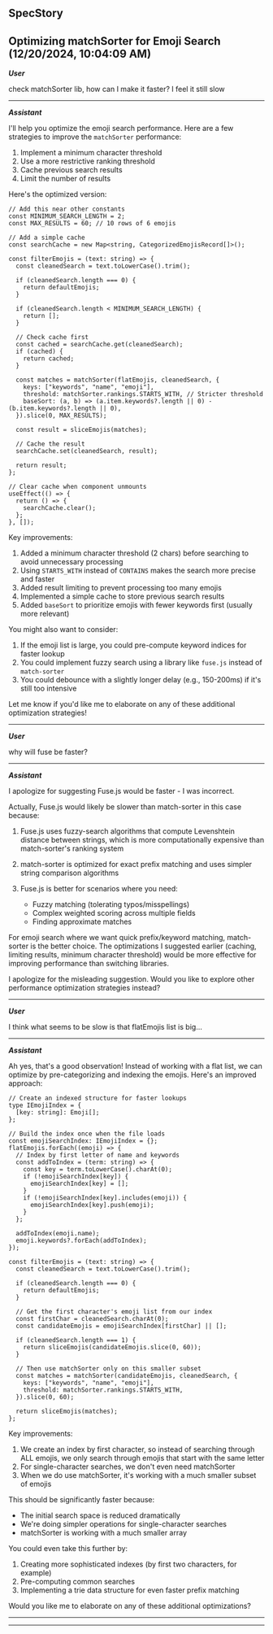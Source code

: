 ## SpecStory

## Optimizing matchSorter for Emoji Search (12/20/2024, 10:04:09 AM)

_**User**_

check matchSorter lib, how can I make it faster? I feel it still slow

---

_**Assistant**_

I'll help you optimize the emoji search performance. Here are a few strategies to improve the `matchSorter` performance:

1. Implement a minimum character threshold
2. Use a more restrictive ranking threshold
3. Cache previous search results
4. Limit the number of results

Here's the optimized version:

```typescript:features/conversation/conversation-message/conversation-message-context-menu/conversation-message-context-menu-emoji-picker/conversation-message-context-menu-emoji-picker.tsx
// Add this near other constants
const MINIMUM_SEARCH_LENGTH = 2;
const MAX_RESULTS = 60; // 10 rows of 6 emojis

// Add a simple cache
const searchCache = new Map<string, CategorizedEmojisRecord[]>();

const filterEmojis = (text: string) => {
  const cleanedSearch = text.toLowerCase().trim();
  
  if (cleanedSearch.length === 0) {
    return defaultEmojis;
  }

  if (cleanedSearch.length < MINIMUM_SEARCH_LENGTH) {
    return [];
  }

  // Check cache first
  const cached = searchCache.get(cleanedSearch);
  if (cached) {
    return cached;
  }

  const matches = matchSorter(flatEmojis, cleanedSearch, {
    keys: ["keywords", "name", "emoji"],
    threshold: matchSorter.rankings.STARTS_WITH, // Stricter threshold
    baseSort: (a, b) => (a.item.keywords?.length || 0) - (b.item.keywords?.length || 0),
  }).slice(0, MAX_RESULTS);

  const result = sliceEmojis(matches);
  
  // Cache the result
  searchCache.set(cleanedSearch, result);
  
  return result;
};

// Clear cache when component unmounts
useEffect(() => {
  return () => {
    searchCache.clear();
  };
}, []);
```

Key improvements:

1. Added a minimum character threshold (2 chars) before searching to avoid unnecessary processing
2. Using `STARTS_WITH` instead of `CONTAINS` makes the search more precise and faster
3. Added result limiting to prevent processing too many emojis
4. Implemented a simple cache to store previous search results
5. Added `baseSort` to prioritize emojis with fewer keywords first (usually more relevant)

You might also want to consider:

1. If the emoji list is large, you could pre-compute keyword indices for faster lookup
2. You could implement fuzzy search using a library like `fuse.js` instead of `match-sorter`
3. You could debounce with a slightly longer delay (e.g., 150-200ms) if it's still too intensive

Let me know if you'd like me to elaborate on any of these additional optimization strategies!

---

_**User**_

why will fuse be faster?

---

_**Assistant**_

I apologize for suggesting Fuse.js would be faster - I was incorrect. 

Actually, Fuse.js would likely be slower than match-sorter in this case because:

1. Fuse.js uses fuzzy-search algorithms that compute Levenshtein distance between strings, which is more computationally expensive than match-sorter's ranking system

2. match-sorter is optimized for exact prefix matching and uses simpler string comparison algorithms

3. Fuse.js is better for scenarios where you need:
   - Fuzzy matching (tolerating typos/misspellings)
   - Complex weighted scoring across multiple fields
   - Finding approximate matches

For emoji search where we want quick prefix/keyword matching, match-sorter is the better choice. The optimizations I suggested earlier (caching, limiting results, minimum character threshold) would be more effective for improving performance than switching libraries.

I apologize for the misleading suggestion. Would you like to explore other performance optimization strategies instead?

---

_**User**_

I think what seems to be slow is that flatEmojis list is big... 

---

_**Assistant**_



Ah yes, that's a good observation! Instead of working with a flat list, we can optimize by pre-categorizing and indexing the emojis. Here's an improved approach:

```typescript:features/conversation/conversation-message/conversation-message-context-menu/conversation-message-context-menu-emoji-picker/conversation-message-context-menu-emoji-picker.tsx
// Create an indexed structure for faster lookups
type IEmojiIndex = {
  [key: string]: Emoji[];
};

// Build the index once when the file loads
const emojiSearchIndex: IEmojiIndex = {};
flatEmojis.forEach((emoji) => {
  // Index by first letter of name and keywords
  const addToIndex = (term: string) => {
    const key = term.toLowerCase().charAt(0);
    if (!emojiSearchIndex[key]) {
      emojiSearchIndex[key] = [];
    }
    if (!emojiSearchIndex[key].includes(emoji)) {
      emojiSearchIndex[key].push(emoji);
    }
  };

  addToIndex(emoji.name);
  emoji.keywords?.forEach(addToIndex);
});

const filterEmojis = (text: string) => {
  const cleanedSearch = text.toLowerCase().trim();
  
  if (cleanedSearch.length === 0) {
    return defaultEmojis;
  }

  // Get the first character's emoji list from our index
  const firstChar = cleanedSearch.charAt(0);
  const candidateEmojis = emojiSearchIndex[firstChar] || [];
  
  if (cleanedSearch.length === 1) {
    return sliceEmojis(candidateEmojis.slice(0, 60));
  }

  // Then use matchSorter only on this smaller subset
  const matches = matchSorter(candidateEmojis, cleanedSearch, {
    keys: ["keywords", "name", "emoji"],
    threshold: matchSorter.rankings.STARTS_WITH,
  }).slice(0, 60);

  return sliceEmojis(matches);
};
```

Key improvements:

1. We create an index by first character, so instead of searching through ALL emojis, we only search through emojis that start with the same letter
2. For single-character searches, we don't even need matchSorter
3. When we do use matchSorter, it's working with a much smaller subset of emojis

This should be significantly faster because:
- The initial search space is reduced dramatically
- We're doing simpler operations for single-character searches
- matchSorter is working with a much smaller array

You could even take this further by:
1. Creating more sophisticated indexes (by first two characters, for example)
2. Pre-computing common searches
3. Implementing a trie data structure for even faster prefix matching

Would you like me to elaborate on any of these additional optimizations?

---



---

